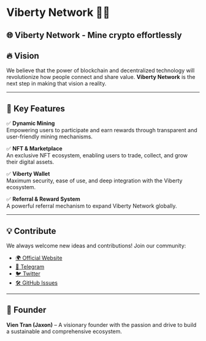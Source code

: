 # Viberty Network 🚀✨
🌐 Viberty Network - Mine crypto effortlessly
---

## 🔥 Vision

We believe that the power of blockchain and decentralized technology will revolutionize how people connect and share value. **Viberty Network** is the next step in making that vision a reality.

---

## 🌟 Key Features

✅ **Dynamic Mining**  
Empowering users to participate and earn rewards through transparent and user-friendly mining mechanisms.

✅ **NFT & Marketplace**  
An exclusive NFT ecosystem, enabling users to trade, collect, and grow their digital assets.

✅ **Viberty Wallet**  
Maximum security, ease of use, and deep integration with the Viberty ecosystem.

✅ **Referral & Reward System**  
A powerful referral mechanism to expand Viberty Network globally.

---

## 💡 Contribute

We always welcome new ideas and contributions! Join our community:

- [🌍 Official Website](https://viberty.network)
- [💬 Telegram](https://t.me/vibertynetwork)
- [🐦 Twitter](https://twitter.com/vibertynetwork)
- [🛠️ GitHub Issues](https://github.com/viberty-network/viberty/issues)

---

## 👑 Founder
**Vien Tran (Jaxon)** – A visionary founder with the passion and drive to build a sustainable and comprehensive ecosystem.
